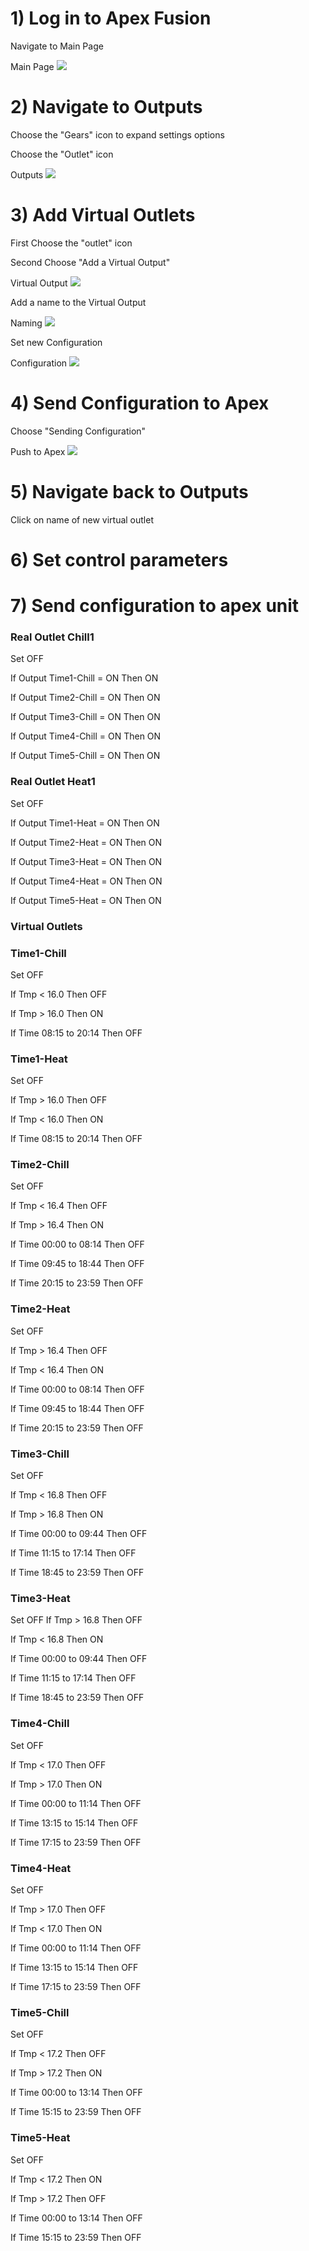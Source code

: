 # 1) Log in to Apex Fusion

Navigate to Main Page

Main Page ![](C:\Users\Max.DESKTOP-KPBM0FK\Desktop\Github\Apex\Untitiled-2.tiff=250x)



# 2) Navigate to Outputs

Choose the "Gears" icon to expand settings options

Choose the "Outlet" icon

Outputs  ![](C:\Users\Max.DESKTOP-KPBM0FK\Desktop\Github\Apex\Untitiled-3.tiff=250x)



# 3) Add Virtual Outlets

First Choose the "outlet" icon

Second Choose "Add a Virtual Output"

Virtual Output  ![](C:\Users\Max.DESKTOP-KPBM0FK\Desktop\Github\Apex\Untitled-4.tiff=250x)

Add a name to the Virtual Output

Naming  ![](C:\Users\Max.DESKTOP-KPBM0FK\Desktop\Github\Apex\Untitled-5.tiff=250x)

Set new Configuration

Configuration  ![](C:\Users\Max.DESKTOP-KPBM0FK\Desktop\Github\Apex\Untitled-7.tiff=250x)

# 4) Send Configuration to Apex

Choose "Sending Configuration"

Push to Apex  ![](C:\Users\Max.DESKTOP-KPBM0FK\Desktop\Github\Apex\Untitled-6.tiff=250x)


# 5) Navigate back to Outputs

Click on name of new virtual outlet

# 6) Set control parameters

# 7) Send configuration to apex unit


### Real Outlet Chill1
Set OFF

If Output Time1-Chill = ON Then ON

If Output Time2-Chill = ON Then ON

If Output Time3-Chill = ON Then ON

If Output Time4-Chill = ON Then ON

If Output Time5-Chill = ON Then ON

###  Real Outlet Heat1
Set OFF

If Output Time1-Heat = ON Then ON

If Output Time2-Heat = ON Then ON

If Output Time3-Heat = ON Then ON

If Output Time4-Heat = ON Then ON

If Output Time5-Heat = ON Then ON


### Virtual Outlets


### Time1-Chill
Set OFF

If Tmp < 16.0 Then OFF

If Tmp > 16.0 Then ON

If Time 08:15 to 20:14 Then OFF

### Time1-Heat
Set OFF

If Tmp > 16.0 Then OFF

If Tmp < 16.0 Then ON

If Time 08:15 to 20:14 Then OFF

### Time2-Chill
Set OFF

If Tmp < 16.4 Then OFF

If Tmp > 16.4 Then ON

If Time 00:00 to 08:14 Then OFF

If Time 09:45 to 18:44 Then OFF

If Time 20:15 to 23:59 Then OFF

### Time2-Heat
Set OFF

If Tmp > 16.4 Then OFF

If Tmp < 16.4 Then ON

If Time 00:00 to 08:14 Then OFF

If Time 09:45 to 18:44 Then OFF

If Time 20:15 to 23:59 Then OFF

### Time3-Chill
Set OFF

If Tmp < 16.8 Then OFF

If Tmp > 16.8 Then ON

If Time 00:00 to 09:44 Then OFF

If Time 11:15 to 17:14 Then OFF

If Time 18:45 to 23:59 Then OFF

### Time3-Heat
Set OFF
If Tmp > 16.8 Then OFF

If Tmp < 16.8 Then ON

If Time 00:00 to 09:44 Then OFF

If Time 11:15 to 17:14 Then OFF

If Time 18:45 to 23:59 Then OFF

### Time4-Chill
Set OFF

If Tmp < 17.0 Then OFF

If Tmp > 17.0 Then ON

If Time 00:00 to 11:14 Then OFF

If Time 13:15 to 15:14 Then OFF

If Time 17:15 to 23:59 Then OFF

### Time4-Heat
Set OFF

If Tmp > 17.0 Then OFF

If Tmp < 17.0 Then ON

If Time 00:00 to 11:14 Then OFF

If Time 13:15 to 15:14 Then OFF

If Time 17:15 to 23:59 Then OFF

### Time5-Chill
Set OFF

If Tmp < 17.2 Then OFF

If Tmp > 17.2 Then ON

If Time 00:00 to 13:14 Then OFF

If Time 15:15 to 23:59 Then OFF

### Time5-Heat
Set OFF

If Tmp < 17.2 Then ON

If Tmp > 17.2 Then OFF

If Time 00:00 to 13:14 Then OFF

If Time 15:15 to 23:59 Then OFF



